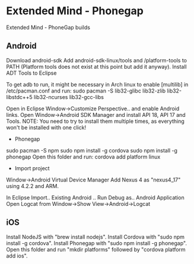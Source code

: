 Extended Mind - Phonegap
========================

Extended Mind - PhoneGap builds

Android
-------

Download android-sdk
Add android-sdk-linux/tools and /platform-tools to PATH (Platform tools does not exist at this point but add it anyway).
Install ADT Tools to Eclipse

To get adb to run, it might be necessary in Arch linux to enable [multilib] in /etc/pacman.conf and run:
sudo pacman -S lib32-glibc lib32-zlib lib32-libstdc++5 lib32-ncurses lib32-gcc-libs

Open in Eclipse Window->Customize Perspective.. and enable Android links.
Open Window->Android SDK Manager and install API 18, API 17 and Tools.
NOTE: You need to try to install them multiple times, as everything won't be installed with one click!

* Phonegap

sudo pacman -S npm
sudo npm install -g cordova
sudo npm install -g phonegap
Open this folder and run:
cordova add platform linux

* Import project

Window->Android Virtual Device Manager
Add Nexus 4 as "nexus4_17" using 4.2.2 and ARM.

In Eclipse Import.. Existing Android ..
Run Debug as.. Android Application
Open Logcat from Window->Show View->Android->Logcat

iOS
---

Install NodeJS with "brew install nodejs".
Install Cordova with "sudo npm install -g cordova".
Install Phonegap with "sudo npm install -g phonegap".
Open this folder and run "mkdir platforms" followed by "cordova platform add ios".
